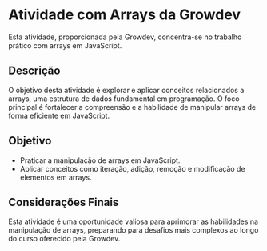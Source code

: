 # Atividade com Arrays da Growdev

Esta atividade, proporcionada pela Growdev, concentra-se no trabalho prático com arrays em JavaScript.

## Descrição

O objetivo desta atividade é explorar e aplicar conceitos relacionados a arrays, uma estrutura de dados fundamental em programação. O foco principal é fortalecer a compreensão e a habilidade de manipular arrays de forma eficiente em JavaScript.

## Objetivo

- Praticar a manipulação de arrays em JavaScript.
- Aplicar conceitos como iteração, adição, remoção e modificação de elementos em arrays.


## Considerações Finais

Esta atividade é uma oportunidade valiosa para aprimorar as habilidades na manipulação de arrays, preparando para desafios mais complexos ao longo do curso oferecido pela Growdev.

